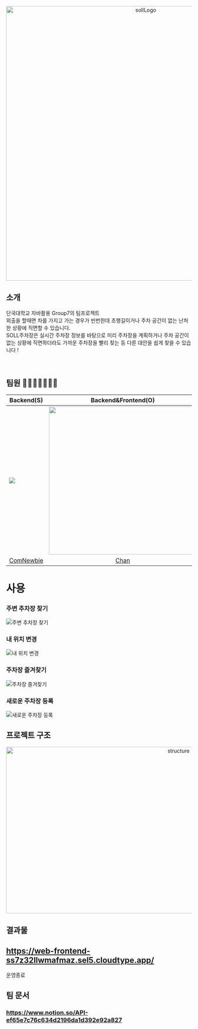 <div align="center">
<img width="742" alt="sollLogo" src="https://github.com/SOLL-Parking-Lot/.github/assets/88769991/ad5cfb3e-a240-4eb8-ab20-9c846ac7e6fe">





</div>

## **소개**
단국대학교 자바활용 Group7의 팀프로젝트
<br>
외출을 할때면 차를 가지고 가는 경우가 빈번한데 초행길이거나 주차 공간이 없는 난처한 상황에 직면할 수 있습니다.
<br>
SOLL주차장은 실시간 주차장 정보를 바탕으로 미리 주차장을 계획하거나 주차 공간이 없는 상황에 직면하더라도 가까운 주차장을 빨리 찾는 등 다른 대안을 쉽게 찾을 수 있습니다 !
<br>
<br>
<br>


## 팀원 👨‍👩‍👧‍👦👨‍👩‍👦
| **Backend(S)**                                                      | **Backend&Frontend(O)**                                                         | **Frontend(L)**                                                                 | **Backend(L)**                                                                 | 
|---------------------------------------------------------------------|---------------------------------------------------------------------------------|---------------------------------------------------------------------------------|--------------------------------------------------------------------------------| 
| <img src="https://avatars.githubusercontent.com/u/88769991?v=4"/>   | <img src="https://avatars.githubusercontent.com/u/112472883?v=4" width=400px /> | <img src="https://avatars.githubusercontent.com/u/103481014?v=4" width=400px /> | <img src="https://avatars.githubusercontent.com/u/166590918?v=4" width=400px > | 
| <div align="center">[ComNewbie](https://github.com/ComNewbie)</div> | <div align="center">[Chan](https://github.com/ohchanKyu)</div>                  | <div align="center"> [ThisGrDn](https://github.com/ThisGrDn)</div>              | <div align="center">[Enendxkr](https://github.com/Enendxkr)</div>              |     

# 사용
### 주변 추차장 찾기
![주변 추차장 찾기](https://github.com/SOLL-Parking-Lot/.github/assets/88769991/fbaa8314-e134-49bf-961c-5bde4ed621ed)


### 내 위치 변경
![내 위치 변경](https://github.com/SOLL-Parking-Lot/.github/assets/88769991/fd58e72a-3205-4818-8c86-3cd7a27b75fb)

### 주차장 즐겨찾기
![주차장 즐겨찾기](https://github.com/SOLL-Parking-Lot/.github/assets/88769991/810d98b2-e517-4dfe-81fa-2c2c71e2ad3f)

### 새로운 주차장 등록
![새로운 주차장 등록](https://github.com/SOLL-Parking-Lot/.github/assets/88769991/20b76ea4-6a1f-40ff-8171-cfa290661c0d)
<br>


## **프로젝트 구조**

<div align="center">
  <img width="920" height="450" alt="structure" src="https://github.com/SOLL-Parking-Lot/.github/assets/88769991/40441d4d-d175-4060-af8c-10d71383cbd9">
</div>

## 결과물
## https://web-frontend-ss7z32llwmafmaz.sel5.cloudtype.app/
운영종료

## 팀 문서
### https://www.notion.so/API-ef65e7c76c634d2196da1d392e92a827


